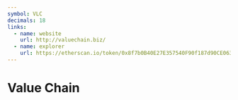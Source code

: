 ```yaml
---
symbol: VLC
decimals: 18
links:
  - name: website
    url: http://valuechain.biz/
  - name: explorer
    url: https://etherscan.io/token/0x8f7b0B40E27E357540F90f187d90CE06366aC5A5
---
```


# Value Chain
